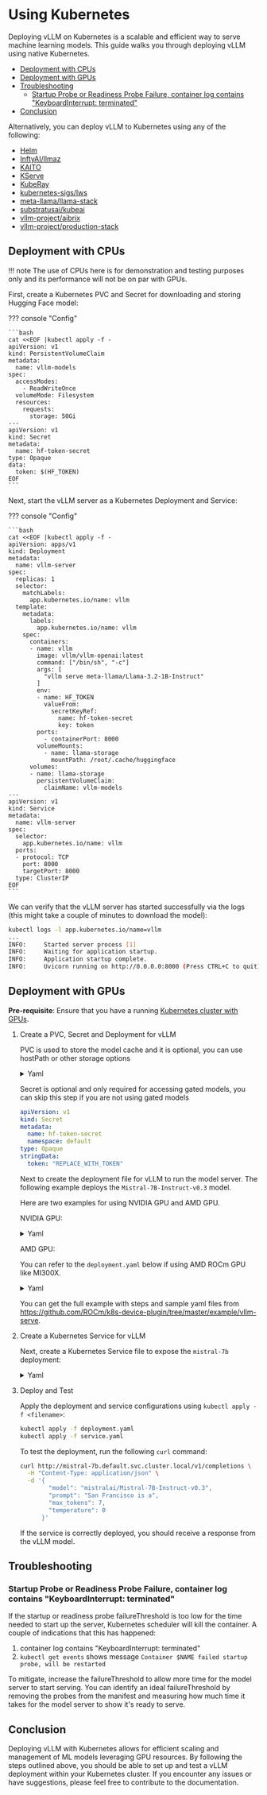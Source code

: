 # Using Kubernetes

Deploying vLLM on Kubernetes is a scalable and efficient way to serve machine learning models. This guide walks you through deploying vLLM using native Kubernetes.

- [Deployment with CPUs](#deployment-with-cpus)
- [Deployment with GPUs](#deployment-with-gpus)
- [Troubleshooting](#troubleshooting)
    - [Startup Probe or Readiness Probe Failure, container log contains "KeyboardInterrupt: terminated"](#startup-probe-or-readiness-probe-failure-container-log-contains-keyboardinterrupt-terminated)
- [Conclusion](#conclusion)

Alternatively, you can deploy vLLM to Kubernetes using any of the following:

- [Helm](frameworks/helm.md)
- [InftyAI/llmaz](integrations/llmaz.md)
- [KAITO](integrations/kaito.md)
- [KServe](integrations/kserve.md)
- [KubeRay](integrations/kuberay.md)
- [kubernetes-sigs/lws](frameworks/lws.md)
- [meta-llama/llama-stack](integrations/llamastack.md)
- [substratusai/kubeai](integrations/kubeai.md)
- [vllm-project/aibrix](https://github.com/vllm-project/aibrix)
- [vllm-project/production-stack](integrations/production-stack.md)

## Deployment with CPUs

!!! note
    The use of CPUs here is for demonstration and testing purposes only and its performance will not be on par with GPUs.

First, create a Kubernetes PVC and Secret for downloading and storing Hugging Face model:

??? console "Config"

    ```bash
    cat <<EOF |kubectl apply -f -
    apiVersion: v1
    kind: PersistentVolumeClaim
    metadata:
      name: vllm-models
    spec:
      accessModes:
        - ReadWriteOnce
      volumeMode: Filesystem
      resources:
        requests:
          storage: 50Gi
    ---
    apiVersion: v1
    kind: Secret
    metadata:
      name: hf-token-secret
    type: Opaque
    data:
      token: $(HF_TOKEN)
    EOF
    ```

Next, start the vLLM server as a Kubernetes Deployment and Service:

??? console "Config"

    ```bash
    cat <<EOF |kubectl apply -f -
    apiVersion: apps/v1
    kind: Deployment
    metadata:
      name: vllm-server
    spec:
      replicas: 1
      selector:
        matchLabels:
          app.kubernetes.io/name: vllm
      template:
        metadata:
          labels:
            app.kubernetes.io/name: vllm
        spec:
          containers:
          - name: vllm
            image: vllm/vllm-openai:latest
            command: ["/bin/sh", "-c"]
            args: [
              "vllm serve meta-llama/Llama-3.2-1B-Instruct"
            ]
            env:
            - name: HF_TOKEN
              valueFrom:
                secretKeyRef:
                  name: hf-token-secret
                  key: token
            ports:
              - containerPort: 8000
            volumeMounts:
              - name: llama-storage
                mountPath: /root/.cache/huggingface
          volumes:
          - name: llama-storage
            persistentVolumeClaim:
              claimName: vllm-models
    ---
    apiVersion: v1
    kind: Service
    metadata:
      name: vllm-server
    spec:
      selector:
        app.kubernetes.io/name: vllm
      ports:
      - protocol: TCP
        port: 8000
        targetPort: 8000
      type: ClusterIP
    EOF
    ```

We can verify that the vLLM server has started successfully via the logs (this might take a couple of minutes to download the model):

```bash
kubectl logs -l app.kubernetes.io/name=vllm
...
INFO:     Started server process [1]
INFO:     Waiting for application startup.
INFO:     Application startup complete.
INFO:     Uvicorn running on http://0.0.0.0:8000 (Press CTRL+C to quit)
```

## Deployment with GPUs

**Pre-requisite**: Ensure that you have a running [Kubernetes cluster with GPUs](https://kubernetes.io/docs/tasks/manage-gpus/scheduling-gpus/).

1. Create a PVC, Secret and Deployment for vLLM

      PVC is used to store the model cache and it is optional, you can use hostPath or other storage options

      <details>
      <summary>Yaml</summary>

      ```yaml
      apiVersion: v1
      kind: PersistentVolumeClaim
      metadata:
        name: mistral-7b
        namespace: default
      spec:
        accessModes:
        - ReadWriteOnce
        resources:
          requests:
            storage: 50Gi
        storageClassName: default
        volumeMode: Filesystem
      ```

      </details>

      Secret is optional and only required for accessing gated models, you can skip this step if you are not using gated models

      ```yaml
      apiVersion: v1
      kind: Secret
      metadata:
        name: hf-token-secret
        namespace: default
      type: Opaque
      stringData:
        token: "REPLACE_WITH_TOKEN"
      ```
  
      Next to create the deployment file for vLLM to run the model server. The following example deploys the `Mistral-7B-Instruct-v0.3` model.

      Here are two examples for using NVIDIA GPU and AMD GPU.

      NVIDIA GPU:

      <details>
      <summary>Yaml</summary>

      ```yaml
      apiVersion: apps/v1
      kind: Deployment
      metadata:
        name: mistral-7b
        namespace: default
        labels:
          app: mistral-7b
      spec:
        replicas: 1
        selector:
          matchLabels:
            app: mistral-7b
        template:
          metadata:
            labels:
              app: mistral-7b
          spec:
            volumes:
            - name: cache-volume
              persistentVolumeClaim:
                claimName: mistral-7b
            # vLLM needs to access the host's shared memory for tensor parallel inference.
            - name: shm
              emptyDir:
                medium: Memory
                sizeLimit: "2Gi"
            containers:
            - name: mistral-7b
              image: vllm/vllm-openai:latest
              command: ["/bin/sh", "-c"]
              args: [
                "vllm serve mistralai/Mistral-7B-Instruct-v0.3 --trust-remote-code --enable-chunked-prefill --max_num_batched_tokens 1024"
              ]
              env:
              - name: HF_TOKEN
                valueFrom:
                  secretKeyRef:
                    name: hf-token-secret
                    key: token
              ports:
              - containerPort: 8000
              resources:
                limits:
                  cpu: "10"
                  memory: 20G
                  nvidia.com/gpu: "1"
                requests:
                  cpu: "2"
                  memory: 6G
                  nvidia.com/gpu: "1"
              volumeMounts:
              - mountPath: /root/.cache/huggingface
                name: cache-volume
              - name: shm
                mountPath: /dev/shm
              livenessProbe:
                httpGet:
                  path: /health
                  port: 8000
                initialDelaySeconds: 60
                periodSeconds: 10
              readinessProbe:
                httpGet:
                  path: /health
                  port: 8000
                initialDelaySeconds: 60
                periodSeconds: 5
      ```

      </details>

      AMD GPU:

      You can refer to the `deployment.yaml` below if using AMD ROCm GPU like MI300X.

      <details>
      <summary>Yaml</summary>

      ```yaml
      apiVersion: apps/v1
      kind: Deployment
      metadata:
        name: mistral-7b
        namespace: default
        labels:
          app: mistral-7b
      spec:
        replicas: 1
        selector:
          matchLabels:
            app: mistral-7b
        template:
          metadata:
            labels:
              app: mistral-7b
          spec:
            volumes:
            # PVC
            - name: cache-volume
              persistentVolumeClaim:
                claimName: mistral-7b
            # vLLM needs to access the host's shared memory for tensor parallel inference.
            - name: shm
              emptyDir:
                medium: Memory
                sizeLimit: "8Gi"
            hostNetwork: true
            hostIPC: true
            containers:
            - name: mistral-7b
              image: rocm/vllm:rocm6.2_mi300_ubuntu20.04_py3.9_vllm_0.6.4
              securityContext:
                seccompProfile:
                  type: Unconfined
                runAsGroup: 44
                capabilities:
                  add:
                  - SYS_PTRACE
              command: ["/bin/sh", "-c"]
              args: [
                "vllm serve mistralai/Mistral-7B-v0.3 --port 8000 --trust-remote-code --enable-chunked-prefill --max_num_batched_tokens 1024"
              ]
              env:
              - name: HF_TOKEN
                valueFrom:
                  secretKeyRef:
                    name: hf-token-secret
                    key: token
              ports:
              - containerPort: 8000
              resources:
                limits:
                  cpu: "10"
                  memory: 20G
                  amd.com/gpu: "1"
                requests:
                  cpu: "6"
                  memory: 6G
                  amd.com/gpu: "1"
              volumeMounts:
              - name: cache-volume
                mountPath: /root/.cache/huggingface
              - name: shm
                mountPath: /dev/shm
      ```

      </details>

      You can get the full example with steps and sample yaml files from <https://github.com/ROCm/k8s-device-plugin/tree/master/example/vllm-serve>.

2. Create a Kubernetes Service for vLLM

      Next, create a Kubernetes Service file to expose the `mistral-7b` deployment:

      <details>
      <summary>Yaml</summary>

      ```yaml
      apiVersion: v1
      kind: Service
      metadata:
        name: mistral-7b
        namespace: default
      spec:
        ports:
        - name: http-mistral-7b
          port: 80
          protocol: TCP
          targetPort: 8000
        # The label selector should match the deployment labels & it is useful for prefix caching feature
        selector:
          app: mistral-7b
        sessionAffinity: None
        type: ClusterIP
      ```

      </details>

3. Deploy and Test

      Apply the deployment and service configurations using `kubectl apply -f <filename>`:

      ```bash
      kubectl apply -f deployment.yaml
      kubectl apply -f service.yaml
      ```

      To test the deployment, run the following `curl` command:

      ```bash
      curl http://mistral-7b.default.svc.cluster.local/v1/completions \
        -H "Content-Type: application/json" \
        -d '{
              "model": "mistralai/Mistral-7B-Instruct-v0.3",
              "prompt": "San Francisco is a",
              "max_tokens": 7,
              "temperature": 0
            }'
      ```

      If the service is correctly deployed, you should receive a response from the vLLM model.

## Troubleshooting

### Startup Probe or Readiness Probe Failure, container log contains "KeyboardInterrupt: terminated"

If the startup or readiness probe failureThreshold is too low for the time needed to start up the server, Kubernetes scheduler will kill the container. A couple of indications that this has happened:

1. container log contains "KeyboardInterrupt: terminated"
2. `kubectl get events` shows message `Container $NAME failed startup probe, will be restarted`

To mitigate, increase the failureThreshold to allow more time for the model server to start serving. You can identify an ideal failureThreshold by removing the probes from the manifest and measuring how much time it takes for the model server to show it's ready to serve.

## Conclusion

Deploying vLLM with Kubernetes allows for efficient scaling and management of ML models leveraging GPU resources. By following the steps outlined above, you should be able to set up and test a vLLM deployment within your Kubernetes cluster. If you encounter any issues or have suggestions, please feel free to contribute to the documentation.
